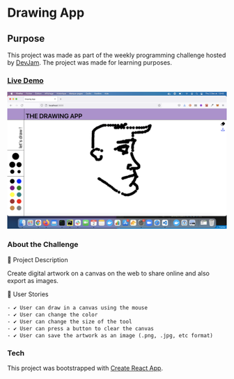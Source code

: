 # Drawing App

## Purpose

This project was made as part of the weekly programming challenge hosted by [DevJam](https://discord.com/invite/nZBxGEudY6). The project was made for learning purposes.

### [Live Demo](https://dancema21.github.io/drawing-app/)

![screenshot](https://github.com/dancema21/drawing-app/blob/master/Screenshot%202021-12-02%20at%2013.43.48.png)

### About the Challenge

📝 Project Description

Create digital artwork on a canvas on the web to share online and also export as images.

📑 User Stories

    - ✔️ User can draw in a canvas using the mouse
    - ✔️ User can change the color
    - ✔️ User can change the size of the tool
    - ✔️ User can press a button to clear the canvas
    - ✔️ User can save the artwork as an image (.png, .jpg, etc format)

### Tech

This project was bootstrapped with [Create React App](https://github.com/facebook/create-react-app).
